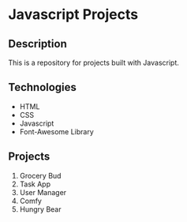 # Javascript Projects

## Description

This is a repository for projects built with Javascript.

## Technologies

-   HTML
-   CSS
-   Javascript
-   Font-Awesome Library

## Projects

1. Grocery Bud
2. Task App
3. User Manager
4. Comfy
5. Hungry Bear
